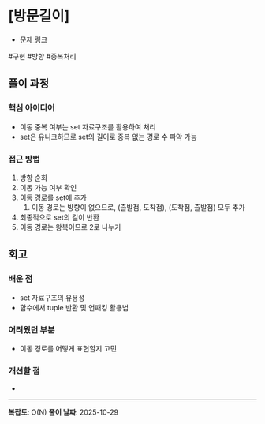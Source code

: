# [방문길이]
- [문제 링크](https://school.programmers.co.kr/learn/courses/30/lessons/49994)

#구현 #방향 #중복처리

## 풀이 과정

### 핵심 아이디어
- 이동 중복 여부는 set 자료구조를 활용하여 처리
- set은 유니크하므로  set의 길이로 중복 없는 경로 수 파악 가능

### 접근 방법
1. 방향 순회
2. 이동 가능 여부 확인
3. 이동 경로를 set에 추가
   1. 이동 경로는 방향이 없으므로, (출발점, 도착점), (도착점, 출발점) 모두 추가
4. 최종적으로 set의 길이 반환
5. 이동 경로는 왕복이므로 2로 나누기

## 회고

### 배운 점
- set 자료구조의 유용성
- 함수에서 tuple 반환 및 언패킹 활용법

### 어려웠던 부분
- 이동 경로를 어떻게 표현할지 고민

### 개선할 점
-

---
**복잡도**: O(N)
**풀이 날짜**: 2025-10-29

